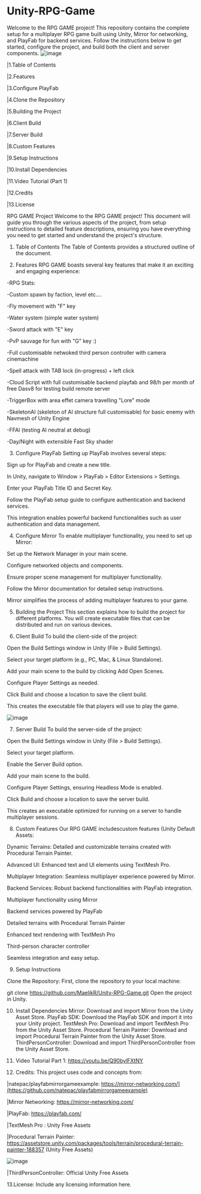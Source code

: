 # Unity-RPG-Game
Welcome to the RPG GAME project! This repository contains the complete setup for a multiplayer RPG game built using Unity, Mirror for networking, and PlayFab for backend services. Follow the instructions below to get started, configure the project, and build both the client and server components.
![image](https://github.com/user-attachments/assets/1361b09d-49da-45a5-8cbe-b87d7a4f4b2f)


|1.Table of Contents

|2.Features

|3.Configure PlayFab

|4.Clone the Repository

|5.Building the Project

|6.Client Build

|7.Server Build

|8.Custom Features

|9.Setup Instructions

|10.Install Dependencies

|11.Video Tutorial (Part 1)

|12.Credits

|13.License


RPG GAME Project
Welcome to the RPG GAME project! This document will guide you through the various aspects of the project, from setup instructions to detailed feature descriptions, ensuring you have everything you need to get started and understand the project's structure.


1. Table of Contents
The Table of Contents provides a structured outline of the document.

2. Features
RPG GAME boasts several key features that make it an exciting and engaging experience:

-RPG Stats:

-Custom spawn by faction, level etc....

-Fly movement with "F" key

-Water system (simple water system)

-Sword attack with "E" key

-PvP sauvage for fun with "G" key :)

-Full customisable netwoked third person controller with camera cinemachine

-Spell attack with TAB lock (in-progress) + left click

-Cloud Script with full customisable backend playfab and 98/h per month of free Dasv8 for testing build remote server

-TriggerBox with area effet camera travelling "Lore" mode

-SkeletonAI (skeleton of AI structure full customisable) for basic enemy with Navmesh of Unity Engine

-FFAI (testing AI neutral at debug)

-Day/Night with extensible Fast Sky shader

3. Configure PlayFab
Setting up PlayFab involves several steps:

Sign up for PlayFab and create a new title.

In Unity, navigate to Window > PlayFab > Editor Extensions > Settings.

Enter your PlayFab Title ID and Secret Key.

Follow the PlayFab setup guide to configure authentication and backend services.

This integration enables powerful backend functionalities such as user authentication and data management.

4. Configure Mirror
To enable multiplayer functionality, you need to set up Mirror:

Set up the Network Manager in your main scene.

Configure networked objects and components.

Ensure proper scene management for multiplayer functionality.

Follow the Mirror documentation for detailed setup instructions.

Mirror simplifies the process of adding multiplayer features to your game.

5. Building the Project
This section explains how to build the project for different platforms. You will create executable files that can be distributed and run on various devices.

6. Client Build
To build the client-side of the project:

Open the Build Settings window in Unity (File > Build Settings).

Select your target platform (e.g., PC, Mac, & Linux Standalone).

Add your main scene to the build by clicking Add Open Scenes.

Configure Player Settings as needed.

Click Build and choose a location to save the client build.

This creates the executable file that players will use to play the game.

![image](https://github.com/user-attachments/assets/f7c6cc52-553a-4b41-aae0-6501bfbb1266)

7. Server Build
To build the server-side of the project:

Open the Build Settings window in Unity (File > Build Settings).

Select your target platform.

Enable the Server Build option.

Add your main scene to the build.

Configure Player Settings, ensuring Headless Mode is enabled.

Click Build and choose a location to save the server build.

This creates an executable optimized for running on a server to handle multiplayer sessions.

8. Custom Features
Our RPG GAME includescustom features (Unity Default Assets:

Dynamic Terrains: Detailed and customizable terrains created with Procedural Terrain Painter.

Advanced UI: Enhanced text and UI elements using TextMesh Pro.

Multiplayer Integration: Seamless multiplayer experience powered by Mirror.

Backend Services: Robust backend functionalities with PlayFab integration.

Multiplayer functionality using Mirror

Backend services powered by PlayFab

Detailed terrains with Procedural Terrain Painter

Enhanced text rendering with TextMesh Pro

Third-person character controller

Seamless integration and easy setup.

9. Setup Instructions

Clone the Repository:
First, clone the repository to your local machine:

git clone https://github.com/MaelikR/Unity-RPG-Game.git
Open the project in Unity.

10. Install Dependencies
Mirror:
Download and import Mirror from the Unity Asset Store.
PlayFab SDK:
Download the PlayFab SDK and import it into your Unity project.
TextMesh Pro:
Download and import TextMesh Pro from the Unity Asset Store.
Procedural Terrain Painter:
Download and import Procedural Terrain Painter from the Unity Asset Store.
ThirdPersonController:
Download and import ThirdPersonController from the Unity Asset Store.

11. Video Tutorial Part 1: https://youtu.be/Q90bylFXtNY

12. Credits:
This project uses code and concepts from:

|natepac/playfabmirrorgameexample: https://mirror-networking.com/](https://github.com/natepac/playfabmirrorgameexample)

|Mirror Networking: https://mirror-networking.com/

|PlayFab: https://playfab.com/

|TextMesh Pro : Unity Free Assets

|Procedural Terrain Painter: https://assetstore.unity.com/packages/tools/terrain/procedural-terrain-painter-188357 (Unity Free Assets)

![image](https://github.com/user-attachments/assets/20232a05-7ea8-4ec8-9240-81c4bbead7c1)

|ThirdPersonController: Official Unity Free Assets


13.License:
Include any licensing information here.
